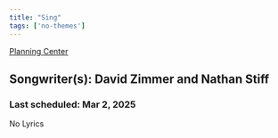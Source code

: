 ```yaml
---
title: "Sing"
tags: ['no-themes']
---
```


[Planning Center](https://services.planningcenteronline.com/songs/25756812)

## Songwriter(s): David Zimmer and Nathan Stiff
### Last scheduled: Mar 2, 2025          

No Lyrics
